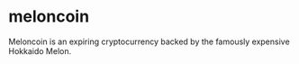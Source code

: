 # meloncoin
Meloncoin is an expiring cryptocurrency backed by the famously expensive Hokkaido Melon. 
